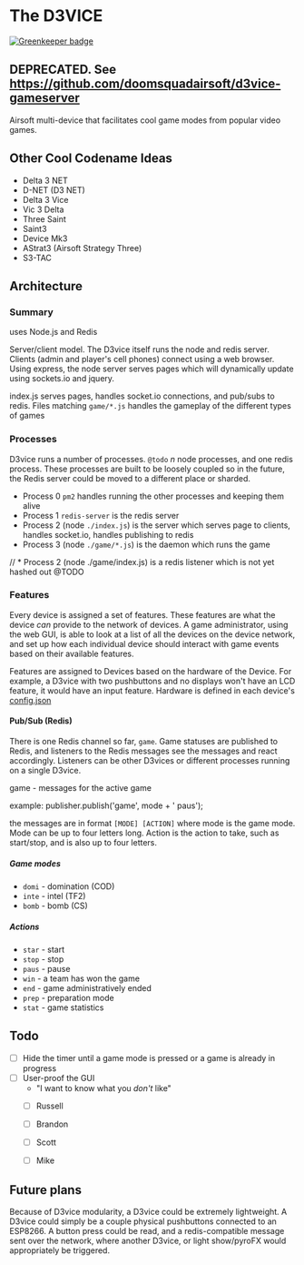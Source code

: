 # The D3VICE

[![Greenkeeper badge](https://badges.greenkeeper.io/insanity54/thedevice3.svg)](https://greenkeeper.io/)

## DEPRECATED. See https://github.com/doomsquadairsoft/d3vice-gameserver

Airsoft multi-device that facilitates cool game modes from popular video games.

## Other Cool Codename Ideas

  * Delta 3 NET
  * D-NET (D3 NET)
  * Delta 3 Vice
  * Vic 3 Delta
  * Three Saint
  * Saint3
  * Device Mk3
  * AStrat3 (Airsoft Strategy Three)
  * S3-TAC


## Architecture

### Summary

uses Node.js and Redis

Server/client model. The D3vice itself runs the node and redis server. Clients (admin and player's cell phones) connect using a web browser. Using express, the node server serves pages which will dynamically update using sockets.io and jquery.

index.js serves pages, handles socket.io connections, and pub/subs to redis. Files matching `game/*.js` handles the gameplay of the different types of games


### Processes

D3vice runs a number of processes. `@todo` _n_ node processes, and one redis process. These processes are built to be loosely coupled so in the future, the Redis server could be moved to a different place or sharded.

* Process 0 `pm2` handles running the other processes and keeping them alive
* Process 1 `redis-server` is the redis server
* Process 2 (node `./index.js`) is the server which serves page to clients, handles socket.io, handles publishing to redis
* Process 3 (node `./game/*.js`) is the daemon which runs the game


// * Process 2 (node ./game/index.js) is a redis listener which is not yet hashed out @TODO


### Features

Every device is assigned a set of features. These features are what the device _can_ provide to the network of devices. A game administrator, using the web GUI, is able to look at a list of all the devices on the device network, and set up how each individual device should interact with game events based on their available features.

Features are assigned to Devices based on the hardware of the Device. For example, a D3vice with two pushbuttons and no displays won't have an LCD feature, it would have an input feature. Hardware is defined in each device's [config.json](https://github.com/insanity54/thedevice3/wiki/config.json)




#### Pub/Sub (Redis)

There is one Redis channel so far, `game`. Game statuses are published to Redis, and listeners to the Redis messages see the messages and react accordingly. Listeners can be other D3vices or different processes running on a single D3vice.

game - messages for the active game

example: publisher.publish('game', mode + ' paus');

the messages are in format `[MODE] [ACTION]` where mode is the game mode. Mode can be up to four letters long. Action is the action to take, such as start/stop, and is also up to four letters.

##### Game modes

* `domi` - domination (COD)
* `inte` - intel (TF2)
* `bomb` - bomb (CS)

##### Actions

* `star` - start
* `stop` - stop
* `paus` - pause
* `win` - a team has won the game
* `end` - game administratively ended
* `prep` - preparation mode
* `stat` - game statistics




## Todo

* [ ] Hide the timer until a game mode is pressed or a game is already in progress
* [ ] User-proof the GUI
  * "I want to know what you _don't_ like"
  * [ ] Russell
  * [ ] Brandon
  * [ ] Scott
  * [ ] Mike


## Future plans

Because of D3vice modularity, a D3vice could be extremely lightweight. A D3vice could simply be a couple physical pushbuttons connected to an ESP8266. A button press could be read, and a redis-compatible message sent over the network, where another D3vice, or light show/pyroFX would appropriately be triggered.
